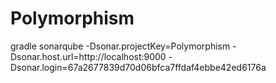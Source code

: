 # Polymorphism






gradle sonarqube 
  -Dsonar.projectKey=Polymorphism 
  -Dsonar.host.url=http://localhost:9000 
  -Dsonar.login=67a2677839d70d06bfca7ffdaf4ebbe42ed6176a